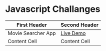 # Javascript Challanges

| First Header       | Second Header                                                  |
| ------------------ | -------------------------------------------------------------- |
| Movie Searcher App | <a href="https://moviesearcherahmed.vercel.app/">Live Demo</a> |
| Content Cell       | Content Cell                                                   |
